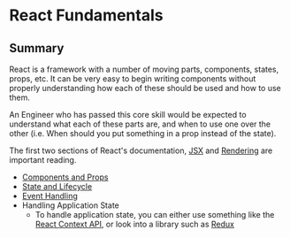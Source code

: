 # React Fundamentals

## Summary

React is a framework with a number of moving parts, components, states, props, etc. It
can be very easy to begin writing components without properly understanding how each of
these should be used and how to use them.

An Engineer who has passed this core skill would be expected to understand what each of these
parts are, and when to use one over the other (i.e. When should you put something in a prop instead
of the state).

The first two sections of React's documentation, [JSX](https://reactjs.org/docs/introducing-jsx.html) and [Rendering](https://reactjs.org/docs/rendering-elements.html) are important reading.

- [Components and Props](https://reactjs.org/docs/components-and-props.html)
- [State and Lifecycle](https://reactjs.org/docs/state-and-lifecycle.html)
- [Event Handling](https://reactjs.org/docs/handling-events.html)
- Handling Application State
  - To handle application state, you can either use something like the [React Context API](https://reactjs.org/docs/context.html),
    or look into a library such as [Redux](https://redux.js.org/introduction)
